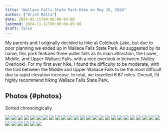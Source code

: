 ```yaml
---
title: "Wallace Falls State Park Hike on May 15, 2024"
author: ["Krish Matta"]
date: 2024-05-15T00:00:00-04:00
lastmod: 2024-11-11T00:00:00-05:00
draft: false
---
```


My parents and I originally decided to hike at Colchuck Lake, but due to poor planning we ended up in Wallace Falls State Park.  As suggested by its name, this park features three water falls as its main attraction, the Lower, Middle, and Upper Wallace Falls, with a nice overlook in between (Valley Overlook). For my first ever hike, I found the difficulty to be moderate, with the trail between the Middle and Upper Wallace Falls to be the most difficult due to rapid elevation increase. In total, we travelled 6.67 miles. Overall, I’d highly recommend hiking Wallace Falls State Park.


## Photos {#photos}

Sorted chronologically.

![](/ox-hugo/1.jpg)
![](/ox-hugo/2.jpg)
![](/ox-hugo/3.jpg)
![](/ox-hugo/4.jpg)
![](/ox-hugo/5.jpg)
![](/ox-hugo/6.jpg)
![](/ox-hugo/7.jpg)
![](/ox-hugo/8.jpg)
![](/ox-hugo/9.jpg)
![](/ox-hugo/10.jpg)
![](/ox-hugo/11.jpg)
![](/ox-hugo/12.jpg)
![](/ox-hugo/13.jpg)
![](/ox-hugo/14.jpg)
![](/ox-hugo/15.jpg)
![](/ox-hugo/16.jpg)
![](/ox-hugo/17.jpg)
![](/ox-hugo/18.jpg)
![](/ox-hugo/19.jpg)
![](/ox-hugo/20.jpg)
![](/ox-hugo/21.jpg)
![](/ox-hugo/22.jpg)
![](/ox-hugo/23.jpg)
![](/ox-hugo/24.jpg)
![](/ox-hugo/25.jpg)
![](/ox-hugo/26.jpg)
![](/ox-hugo/27.jpg)
![](/ox-hugo/28.jpg)
![](/ox-hugo/29.jpg)
![](/ox-hugo/30.jpg)
![](/ox-hugo/31.jpg)

